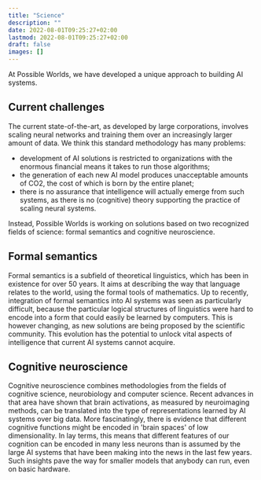 ```yaml
---
title: "Science"
description: ""
date: 2022-08-01T09:25:27+02:00
lastmod: 2022-08-01T09:25:27+02:00
draft: false
images: []
---
```


At Possible Worlds, we have developed a unique approach to building AI systems. 

## Current challenges
The current state-of-the-art, as developed by large corporations, involves scaling neural networks and training them over an increasingly larger amount of data. We think this standard methodology has many problems:

* development of AI solutions is restricted to organizations with the enormous financial means it takes to run those algorithms;
* the generation of each new AI model produces unacceptable amounts of CO2, the cost of which is born by the entire planet;
* there is no assurance that intelligence will actually emerge from such systems, as there is no (cognitive) theory supporting the practice of scaling neural systems.


Instead, Possible Worlds is working on solutions based on two recognized fields of science: formal semantics and cognitive neuroscience.

## Formal semantics
Formal semantics is a subfield of theoretical linguistics, which has been in existence for over 50 years. It aims at describing the way that language relates to the world, using the formal tools of mathematics. Up to recently, integration of formal semantics into AI systems was seen as particularly difficult, because the particular logical structures of linguistics were hard to encode into a form that could easily be learned by computers. This is however changing, as new solutions are being proposed by the scientific community. This evolution has the potential to unlock vital aspects of intelligence that current AI systems cannot acquire.

## Cognitive neuroscience
Cognitive neuroscience combines methodologies from the fields of cognitive science, neurobiology and computer science. Recent advances in that area have shown that brain activations, as measured by neuroimaging methods, can be translated into the type of representations learned by AI systems over big data. More fascinatingly, there is evidence that different cognitive functions might be encoded in 'brain spaces' of low dimensionality. In lay terms, this means that different features of our cognition can be encoded in many less neurons than is assumed by the large AI systems that have been making into the news in the last few years. Such insights pave the way for smaller models that anybody can run, even on basic hardware.
